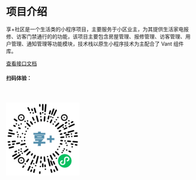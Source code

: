 
# 项目介绍

享+社区是一个生活类的小程序项目，主要服务于小区业主，为其提供生活家电报修、访客门禁通行的的功能，该项目主要包含房屋管理、报修管理、访客管理、用户管理、通知管理等功能模块，技术栈以原生小程序技术为主配合了 Vant 组件库。

[查看接口文档](https://www.apifox.cn/apidoc/shared-8d66c345-7a9a-4844-9a5a-1201852f6faa/doc-1492243)

#### 扫码体验：

<img width="200" style="border: none; margin-top: 40px" src="./assets/index/wxacode.png">
